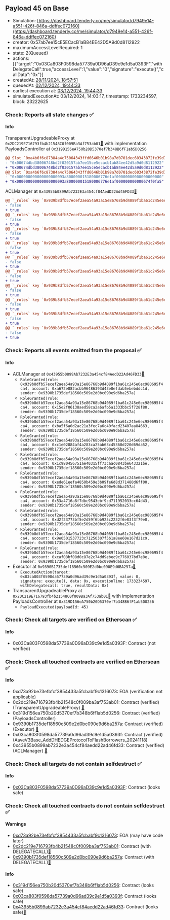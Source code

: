 ## Payload 45 on Base

- Simulation: [https://dashboard.tenderly.co/me/simulator/d7949e14-a551-426f-846a-ddffec072160](https://dashboard.tenderly.co/me/simulator/d7949e14-a551-426f-846a-ddffec072160)
- creator: 0x57ab7ee15cE5ECacB1aB84EE42D5A9d0d8112922
- maximumAccessLevelRequired: 1
- state: 2(Queued)
- actions: [{"target":"0x03Ca803F0598da57739a0D96aD39c9e1d5a0393F","withDelegateCall":true,"accessLevel":1,"value":"0","signature":"execute()","callData":"0x"}]
- createdAt: [28/11/2024, 18:57:51](https://basescan.org/tx/0xefbc49108ba23b3d1658c9217dda3820f1e936700344bbf403e1324c31290826)
- queuedAt: [02/12/2024, 19:44:33](https://basescan.org/tx/0xa333b9237554d4a786ee990988453105827a5c62c3a709d7992240b5bf2f8c93)
- earliest execution at: [03/12/2024, 19:44:33](https://www.epochconverter.com/countdown?q=1733255073)
- simulatedExecutionAt: 03/12/2024, 14:03:17, timestamp: 1733234597, block: 23222625
### Check: Reports all state changes :white_check_mark:

#### Info


TransparentUpgradeableProxy at `0x2DC219E716793fb4b21548C0f009Ba3Af753ab01`[:ghost:](https://github.com/bgd-labs/aave-address-book "GovernanceV3Base.PAYLOADS_CONTROLLER") with implementation PayloadsController at `0x319D156eA750b20D5370ef7b348B6fF1ab5D0256`
```diff
@@ Slot `0xa4b6f6c87384a4c75064343ffd6646b01b98a7d0701dec60343872fe39d78894` @@
- "0x00674dbd38006748bd2f020157ab7ee15ce5ecacb1ab84ee42d5a9d0d8112922"
+ "0x00674dbd38006748bd2f030157ab7ee15ce5ecacb1ab84ee42d5a9d0d8112922"
@@ Slot `0xa4b6f6c87384a4c75064343ffd6646b01b98a7d0701dec60343872fe39d78895` @@
- "0x000000000000000000093a800000015180006776e1af00000000000000000000"
+ "0x000000000000000000093a800000015180006776e1af000000000000674f0fa5"
```

ACLManager at `0x43955b0899Ab7232E3a454cf84AedD22Ad46FD33`[:ghost:](https://github.com/bgd-labs/aave-address-book "AaveV3Base.ACL_MANAGER")
```diff
@@ `_roles` key `0x939b8dfb57ecef2aea54a93a15e86768b9d4089f1ba61c245e6ec980695f4ca4.members.0x15e2f06138aed58ca2a6afb5a1333bbc5f728f80` @@
- false
+ true
@@ `_roles` key `0x939b8dfb57ecef2aea54a93a15e86768b9d4089f1ba61c245e6ec980695f4ca4.members.0x1c980456751ae40315ff73caac0843be643321be` @@
- false
+ true
@@ `_roles` key `0x939b8dfb57ecef2aea54a93a15e86768b9d4089f1ba61c245e6ec980695f4ca4.members.0x53a4716a8f7dbc9543ebf9cd711952033cc64d43` @@
- false
+ true
@@ `_roles` key `0x939b8dfb57ecef2aea54a93a15e86768b9d4089f1ba61c245e6ec980695f4ca4.members.0x9e0501537723c71250307f5b1a8ee60e167d21c9` @@
- false
+ true
@@ `_roles` key `0x939b8dfb57ecef2aea54a93a15e86768b9d4089f1ba61c245e6ec980695f4ca4.members.0xa672e882acbb96486393d43e0efdab5ebebddc1d` @@
- false
+ true
@@ `_roles` key `0x939b8dfb57ecef2aea54a93a15e86768b9d4089f1ba61c245e6ec980695f4ca4.members.0xba5f6a0d2ac21a3fec7a6c40facd23407aa84663` @@
- false
+ true
@@ `_roles` key `0x939b8dfb57ecef2aea54a93a15e86768b9d4089f1ba61c245e6ec980695f4ca4.members.0xc1e02884af4a283ca25ab63c45360d220d69da52` @@
- false
+ true
@@ `_roles` key `0x939b8dfb57ecef2aea54a93a15e86768b9d4089f1ba61c245e6ec980695f4ca4.members.0xcaf08bf08d0c87e2c74dd9ebec9c776037bd7e8e` @@
- false
+ true
@@ `_roles` key `0x939b8dfb57ecef2aea54a93a15e86768b9d4089f1ba61c245e6ec980695f4ca4.members.0xd2f23773bf5e2d59f6bb925c2232f6e83f3f79e0` @@
- false
+ true
@@ `_roles` key `0x939b8dfb57ecef2aea54a93a15e86768b9d4089f1ba61c245e6ec980695f4ca4.members.0xede61eefa4850b459e3b09fe6d8d371480d6ff00` @@
- false
+ true
```


### Check: Reports all events emitted from the proposal :white_check_mark:

#### Info

- ACLManager at `0x43955b0899Ab7232E3a454cf84AedD22Ad46FD33`[:ghost:](https://github.com/bgd-labs/aave-address-book "AaveV3Base.ACL_MANAGER")
  - `RoleGranted(role: 0x939b8dfb57ecef2aea54a93a15e86768b9d4089f1ba61c245e6ec980695f4ca4, account: 0xa672e882acbb96486393d43e0efdab5ebebddc1d, sender: 0x9390b1735def18560c509e2d0bc090e9d6ba257a)`
  - `RoleGranted(role: 0x939b8dfb57ecef2aea54a93a15e86768b9d4089f1ba61c245e6ec980695f4ca4, account: 0x15e2f06138aed58ca2a6afb5a1333bbc5f728f80, sender: 0x9390b1735def18560c509e2d0bc090e9d6ba257a)`
  - `RoleGranted(role: 0x939b8dfb57ecef2aea54a93a15e86768b9d4089f1ba61c245e6ec980695f4ca4, account: 0xba5f6a0d2ac21a3fec7a6c40facd23407aa84663, sender: 0x9390b1735def18560c509e2d0bc090e9d6ba257a)`
  - `RoleGranted(role: 0x939b8dfb57ecef2aea54a93a15e86768b9d4089f1ba61c245e6ec980695f4ca4, account: 0xc1e02884af4a283ca25ab63c45360d220d69da52, sender: 0x9390b1735def18560c509e2d0bc090e9d6ba257a)`
  - `RoleGranted(role: 0x939b8dfb57ecef2aea54a93a15e86768b9d4089f1ba61c245e6ec980695f4ca4, account: 0x1c980456751ae40315ff73caac0843be643321be, sender: 0x9390b1735def18560c509e2d0bc090e9d6ba257a)`
  - `RoleGranted(role: 0x939b8dfb57ecef2aea54a93a15e86768b9d4089f1ba61c245e6ec980695f4ca4, account: 0xede61eefa4850b459e3b09fe6d8d371480d6ff00, sender: 0x9390b1735def18560c509e2d0bc090e9d6ba257a)`
  - `RoleGranted(role: 0x939b8dfb57ecef2aea54a93a15e86768b9d4089f1ba61c245e6ec980695f4ca4, account: 0x53a4716a8f7dbc9543ebf9cd711952033cc64d43, sender: 0x9390b1735def18560c509e2d0bc090e9d6ba257a)`
  - `RoleGranted(role: 0x939b8dfb57ecef2aea54a93a15e86768b9d4089f1ba61c245e6ec980695f4ca4, account: 0xd2f23773bf5e2d59f6bb925c2232f6e83f3f79e0, sender: 0x9390b1735def18560c509e2d0bc090e9d6ba257a)`
  - `RoleGranted(role: 0x939b8dfb57ecef2aea54a93a15e86768b9d4089f1ba61c245e6ec980695f4ca4, account: 0x9e0501537723c71250307f5b1a8ee60e167d21c9, sender: 0x9390b1735def18560c509e2d0bc090e9d6ba257a)`
  - `RoleGranted(role: 0x939b8dfb57ecef2aea54a93a15e86768b9d4089f1ba61c245e6ec980695f4ca4, account: 0xcaf08bf08d0c87e2c74dd9ebec9c776037bd7e8e, sender: 0x9390b1735def18560c509e2d0bc090e9d6ba257a)`
- Executor at `0x9390B1735def18560c509E2d0bc090E9d6BA257a`[:ghost:](https://github.com/bgd-labs/aave-address-book "AaveV3Base.ACL_ADMIN, GovernanceV3Base.EXECUTOR_LVL_1")
  - `ExecutedAction(target: 0x03ca803f0598da57739a0d96ad39c9e1d5a0393f, value: 0, signature: execute(), data: 0x, executionTime: 1733234597, withDelegatecall: true, resultData: 0x)`
- TransparentUpgradeableProxy at `0x2DC219E716793fb4b21548C0f009Ba3Af753ab01`[:ghost:](https://github.com/bgd-labs/aave-address-book "GovernanceV3Base.PAYLOADS_CONTROLLER") with implementation PayloadsController at `0x319D156eA750b20D5370ef7b348B6fF1ab5D0256`
  - `PayloadExecuted(payloadId: 45)`

### Check: Check all targets are verified on Etherscan :white_check_mark:

#### Info

- 0x03Ca803F0598da57739a0D96aD39c9e1d5a0393F: Contract (not verified) 

### Check: Check all touched contracts are verified on Etherscan :white_check_mark:

#### Info

- 0xd73a92be73efbfcf3854433a5fcbabf9c1316073: EOA (verification not applicable)
- 0x2dc219e716793fb4b21548c0f009ba3af753ab01: Contract (verified) (TransparentUpgradeableProxy) [:ghost:](https://github.com/bgd-labs/aave-address-book "GovernanceV3Base.PAYLOADS_CONTROLLER")
- 0x319d156ea750b20d5370ef7b348b6ff1ab5d0256: Contract (verified) (PayloadsController) 
- 0x9390b1735def18560c509e2d0bc090e9d6ba257a: Contract (verified) (Executor) [:ghost:](https://github.com/bgd-labs/aave-address-book "AaveV3Base.ACL_ADMIN, GovernanceV3Base.EXECUTOR_LVL_1")
- 0x03ca803f0598da57739a0d96ad39c9e1d5a0393f: Contract (verified) (AaveV3Base_AddDHEDGEProtocolToFlashBorrowers_20241118) 
- 0x43955b0899ab7232e3a454cf84aedd22ad46fd33: Contract (verified) (ACLManager) [:ghost:](https://github.com/bgd-labs/aave-address-book "AaveV3Base.ACL_MANAGER")

### Check: Check all targets do not contain selfdestruct :white_check_mark:

#### Info

- [0x03Ca803F0598da57739a0D96aD39c9e1d5a0393F](https://basescan.org/address/0x03Ca803F0598da57739a0D96aD39c9e1d5a0393F): Contract (looks safe)

### Check: Check all touched contracts do not contain selfdestruct :white_check_mark:

#### Warnings

- [0xd73a92be73efbfcf3854433a5fcbabf9c1316073](https://basescan.org/address/0xd73a92be73efbfcf3854433a5fcbabf9c1316073): EOA (may have code later)
- [0x2dc219e716793fb4b21548c0f009ba3af753ab01](https://basescan.org/address/0x2dc219e716793fb4b21548c0f009ba3af753ab01): Contract (with DELEGATECALL)[:ghost:](https://github.com/bgd-labs/aave-address-book "GovernanceV3Base.PAYLOADS_CONTROLLER")
- [0x9390b1735def18560c509e2d0bc090e9d6ba257a](https://basescan.org/address/0x9390b1735def18560c509e2d0bc090e9d6ba257a): Contract (with DELEGATECALL)[:ghost:](https://github.com/bgd-labs/aave-address-book "AaveV3Base.ACL_ADMIN, GovernanceV3Base.EXECUTOR_LVL_1")

#### Info

- [0x319d156ea750b20d5370ef7b348b6ff1ab5d0256](https://basescan.org/address/0x319d156ea750b20d5370ef7b348b6ff1ab5d0256): Contract (looks safe)
- [0x03ca803f0598da57739a0d96ad39c9e1d5a0393f](https://basescan.org/address/0x03ca803f0598da57739a0d96ad39c9e1d5a0393f): Contract (looks safe)
- [0x43955b0899ab7232e3a454cf84aedd22ad46fd33](https://basescan.org/address/0x43955b0899ab7232e3a454cf84aedd22ad46fd33): Contract (looks safe)[:ghost:](https://github.com/bgd-labs/aave-address-book "AaveV3Base.ACL_MANAGER")


